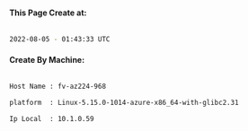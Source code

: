 
   
#### This Page Create at:

```bash

2022-08-05 - 01:43:33 UTC

```

#### Create By Machine:

```bash

Host Name : fv-az224-968

platform  : Linux-5.15.0-1014-azure-x86_64-with-glibc2.31

Ip Local  : 10.1.0.59

```


